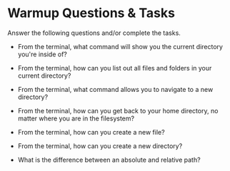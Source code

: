 # Warmup Questions & Tasks

Answer the following questions and/or complete the tasks.

- From the terminal, what command will show you the current directory you're inside of?

- From the terminal, how can you list out all files and folders in your current directory?

- From the terminal, what command allows you to navigate to a new directory?

- From the terminal, how can you get back to your home directory, no matter where you are in the filesystem?

- From the terminal, how can you create a new file?

- From the terminal, how can you create a new directory?

- What is the difference between an absolute and relative path?
